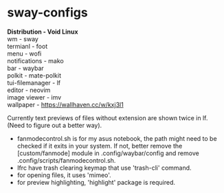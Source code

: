 # sway-configs  
  
__Distribution - Void Linux__  
wm - sway  
termianl - foot  
menu - wofi  
notifications - mako  
bar - waybar  
polkit - mate-polkit  
tui-filemanager - lf  
editor - neovim  
image viewer - imv  
wallpaper - https://wallhaven.cc/w/kxj3l1
  
Currently text previews of files without extension are shown twice in lf. (Need to figure out a better way).  
  
- fanmodecontrol.sh is for my asus notebook, the path might need to be checked if it exits in your system. If not, better remove the [custom/fanmode] module in .config/waybar/config and remove .config/scripts/fanmodecontrol.sh.  
- lfrc have trash clearing keymap that use 'trash-cli' command.  
- for opening files, it uses 'mimeo'.  
- for preview highlighting, 'highlight' package is required.  
